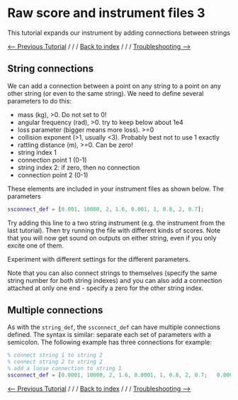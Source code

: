 # Raw score and instrument files 3
This tutorial expands our instrument by adding connections between strings

[<-- Previous Tutorial](https://tommmmudd.github.io/ness-tools/tutorials/raw-files-tutorial2/) / / / [Back to index](https://tommmmudd.github.io/ness-tools/) / / / [Troubleshooting -->](https://tommmmudd.github.io/ness-tools/tutorials/raw-files-tutorial4/)

## String connections
We can add a connection between a point on any string to a point on any other string (or even to the same string). We need to define several parameters to do this:

- mass (kg), >0. Do not set to 0!
- angular frequency (rad), >0. try to keep below about 1e4
- loss parameter (bigger means more loss). >=0
- collision exponent (>1, usually <3). Probably best not to use 1 exactly
- rattling distance (m), >=0. Can be zero!
- string index 1 
- connection point 1 (0-1)
- string index 2: if zero, then no connection
- connection point 2 (0-1)

These elements are included in your instrument files as shown below. The parameters 
```matlab
ssconnect_def = [0.001, 10000, 2, 1.6, 0.001, 1, 0.8, 2, 0.7];
```

Try adding this line to a two string instrument (e.g. the instrument from the last tutorial). Then try running the file with different kinds of scores. Note that you will now get sound on outputs on either string, even if you only excite one of them.

Experiment with different settings for the different parameters.

Note that you can also connect strings to themselves (specify the same string number for both string indexes) and you can also add a connection attached at only one end - specify a zero for the other string index.

## Multiple connections
As with the ```string_def```, the ```ssconnect_def``` can have multiple connections defined. The syntax is similar: separate each set of parameters with a semicolon. The following example has three connections for example:

```matlab
% connect string 1 to string 2
% connect string 2 to string 2
% add a loose connection to string 1
ssconnect_def = [0.0001, 10000, 2, 1.6, 0.0001, 1, 0.8, 2, 0.7;   0.0001, 10000, 2, 1.6, 0.0001, 2, 0.1, 2, 0.95;   0.0001, 10000, 2, 1.6, 0.0001, 1, 0.8, 0, 0.7];
```

[<-- Previous Tutorial](https://tommmmudd.github.io/ness-tools/tutorials/raw-files-tutorial2/) / / / [Back to index](https://tommmmudd.github.io/ness-tools/) / / / [Troubleshooting -->](https://tommmmudd.github.io/ness-tools/tutorials/raw-files-tutorial4/)

